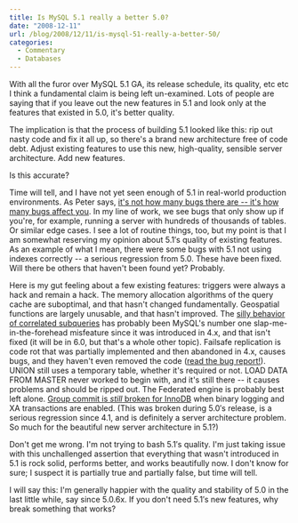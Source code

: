 ```yaml
---
title: Is MySQL 5.1 really a better 5.0?
date: "2008-12-11"
url: /blog/2008/12/11/is-mysql-51-really-a-better-50/
categories:
  - Commentary
  - Databases
---
```

With all the furor over MySQL 5.1 GA, its release schedule, its quality, etc etc I think a fundamental claim is being left un-examined. Lots of people are saying that if you leave out the new features in 5.1 and look only at the features that existed in 5.0, it's better quality.

The implication is that the process of building 5.1 looked like this: rip out nasty code and fix it all up, so there's a brand new architecture free of code debt. Adjust existing features to use this new, high-quality, sensible server architecture. Add new features.

Is this accurate?

Time will tell, and I have not yet seen enough of 5.1 in real-world production environments. As Peter says, [it's not how many bugs there are -- it's how many bugs affect you](http://www.mysqlperformanceblog.com/2008/12/10/mysql-51-went-to-ga-was-it-a-good-move/). In my line of work, we see bugs that only show up if you're, for example, running a server with hundreds of thousands of tables. Or similar edge cases. I see a lot of routine things, too, but my point is that I am somewhat reserving my opinion about 5.1&#8242;s quality of existing features. As an example of what I mean, there were some bugs with 5.1 not using indexes correctly -- a serious regression from 5.0. These have been fixed. Will there be others that haven't been found yet? Probably.

Here is my gut feeling about a few existing features: triggers were always a hack and remain a hack. The memory allocation algorithms of the query cache are suboptimal, and that hasn't changed fundamentally. Geospatial functions are largely unusable, and that hasn't improved. The [silly behavior of correlated subqueries](http://bugs.mysql.com/bug.php?id=32665) has probably been MySQL's number one slap-me-in-the-forehead misfeature since it was introduced in 4.x, and that isn't fixed (it will be in 6.0, but that's a whole other topic). Failsafe replication is code rot that was partially implemented and then abandoned in 4.x, causes bugs, and they haven't even removed the code ([read the bug report!](http://bugs.mysql.com/bug.php?id=11923)). UNION still uses a temporary table, whether it's required or not. LOAD DATA FROM MASTER never worked to begin with, and it's still there -- it causes problems and should be ripped out. The Federated engine is probably best left alone. [Group commit is *still* broken for InnoDB](http://bugs.mysql.com/bug.php?id=13669) when binary logging and XA transactions are enabled. (This was broken during 5.0&#8242;s release, is a serious regression since 4.1, and is definitely a server architecture problem. So much for the beautiful new server architecture in 5.1?)

Don't get me wrong. I'm not trying to bash 5.1&#8242;s quality. I'm just taking issue with this unchallenged assertion that everything that wasn't introduced in 5.1 is rock solid, performs better, and works beautifully now. I don't know for sure; I suspect it is partially true and partially false, but time will tell.

I will say this: I'm generally happier with the quality and stability of 5.0 in the last little while, say since 5.0.6x. If you don't need 5.1&#8242;s new features, why break something that works?


